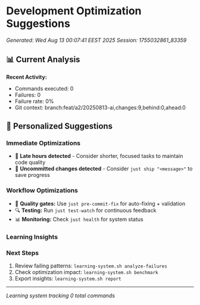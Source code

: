 # Development Optimization Suggestions
*Generated: Wed Aug 13 00:07:41 EEST 2025*
*Session: 1755032861_83359*

## 📊 Current Analysis

**Recent Activity:**
- Commands executed:        0
- Failures:        0
- Failure rate: 0%
- Git context: branch:feat/a2/20250813-ai,changes:9,behind:0,ahead:0

## 🎯 Personalized Suggestions

### Immediate Optimizations
- 🌙 **Late hours detected** - Consider shorter, focused tasks to maintain code quality
- 💾 **Uncommitted changes detected** - Consider `just ship "<message>"` to save progress

### Workflow Optimizations
- 🧪 **Quality gates:** Use `just pre-commit-fix` for auto-fixing + validation
- 🔍 **Testing:** Run `just test-watch` for continuous feedback
- 📊 **Monitoring:** Check `just health` for system status

### Learning Insights



### Next Steps
1. Review failing patterns: `learning-system.sh analyze-failures`
2. Check optimization impact: `learning-system.sh benchmark`
3. Export insights: `learning-system.sh report`

---
*Learning system tracking        0 total commands*
